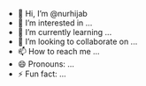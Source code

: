 - 👋 Hi, I’m @nurhijab
- 👀 I’m interested in ...
- 🌱 I’m currently learning ...
- 💞️ I’m looking to collaborate on ...
- 📫 How to reach me ...
- 😄 Pronouns: ...
- ⚡ Fun fact: ...

<!---
nurhijab/nurhijab is a ✨ special ✨ repository because its `README.md` (this file) appears on your GitHub profile.
You can click the Preview link to take a look at your changes.
--->

